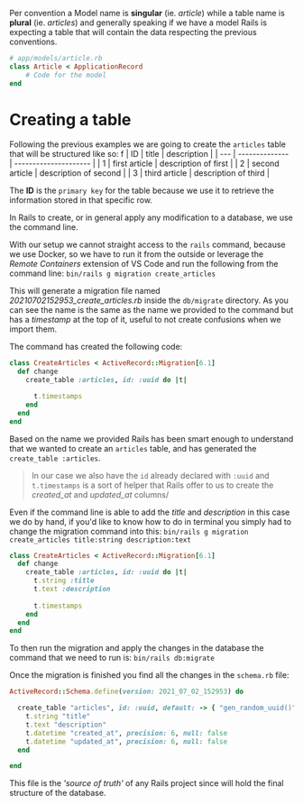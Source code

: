 Per convention a Model name is **singular** (ie. *article*) while a table name is **plural** (ie. *articles*) and generally speaking if we have a model Rails is expecting a table that will contain the data respecting the previous conventions.

```ruby
# app/models/article.rb
class Article < ApplicationRecord
	# Code for the model
end
```

# Creating a table 
Following the previous examples we are going to create the `articles` table that will be structured like so:
f
| ID  | title          | description           |
| --- | -------------- | --------------------- |
| 1   | first article  | description of first  |
| 2   | second article | description of second |
| 3   | third article  | description of third  |

The **ID** is the `primary key` for the table because we use it to retrieve the information stored in that specific row.

In Rails to create, or in general apply any modification to a database, we use the command line. 

With our setup we cannot straight access to the `rails` command, because we use Docker, so we have to run it from the outside or leverage the *Remote Containers* extension of VS Code and run the following from the command line:
`bin/rails g migration create_articles`

This will generate a migration file named *20210702152953_create_articles.rb* inside the `db/migrate` directory. As you can see the name is the same as the name we provided to the command but has a *timestamp* at the top of it, useful to not create confusions when we import them.

The command has created the following code:
```ruby
class CreateArticles < ActiveRecord::Migration[6.1]
  def change
    create_table :articles, id: :uuid do |t|

      t.timestamps
    end
  end
end
```
Based on the name we provided Rails has been smart enough to understand that we wanted to create an `articles` table, and has generated the `create_table :articles`.
> In our case we also have the `id` already declared with `:uuid` and `t.timestamps` is a sort of helper that Rails offer to us to create the *created_at* and *updated_at* columns/

Even if the command line is able to add the *title* and *description* in this case we do by hand, if you'd like to know how to do in terminal you simply had to change the migration command into this:
`bin/rails g migration create_articles title:string description:text`
```ruby
class CreateArticles < ActiveRecord::Migration[6.1]
  def change
    create_table :articles, id: :uuid do |t|
	  t.string :title
	  t.text :description
		
      t.timestamps
    end
  end
end
```
To then run the migration and apply the changes in the database the command that we need to run is:
`bin/rails db:migrate`

Once the migration is finished you find all the changes in the `schema.rb` file:
```ruby
ActiveRecord::Schema.define(version: 2021_07_02_152953) do

  create_table "articles", id: :uuid, default: -> { "gen_random_uuid()" }, force: :cascade do |t|
    t.string "title"
    t.text "description"
    t.datetime "created_at", precision: 6, null: false
    t.datetime "updated_at", precision: 6, null: false
  end

end
```
This file is the *'source of truth'* of any Rails project since will hold the final structure of the database.
